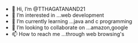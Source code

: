 - 👋 Hi, I’m @TTHAGATANAND21
- 👀 I’m interested in ...web development 
- 🌱 I’m currently learning ...java and c programming
- 💞️ I’m looking to collaborate on ...amazon,google
- 📫 How to reach me ...through web browsing's 

<!---
TTHAGATANAND21/TTHAGATANAND21 is a ✨ special ✨ repository because its `README.md` (this file) appears on your GitHub profile.
You can click the Preview link to take a look at your changes.
--->
